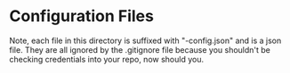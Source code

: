 Configuration Files
=

Note, each file in this directory is suffixed with "-config.json" and is a json file.  They are all ignored by the .gitignore file because you shouldn't be checking credentials into your repo, now should you.